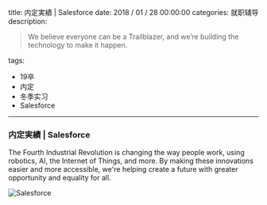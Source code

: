 title: 内定実績 | Salesforce
date: 2018 / 01 / 28 00:00:00
categories: 就职辅导
description: <blockquote class="blockquote-center">We believe everyone can be a Trailblazer, and we’re building the technology to make it happen.</blockquote>
tags: 
- 19卒
- 内定
- 冬季实习
- Salesforce

---

### 内定実績 | Salesforce

The Fourth Industrial Revolution is changing the way people work, using robotics, AI, the Internet of Things, and more. By making these innovations easier and more accessible, we're helping create a future with greater opportunity and equality for all.

![Salesforce](http://wx1.sinaimg.cn/mw690/a9a40e85ly1fnwgvip3kxj20ci0m83zt.jpg)